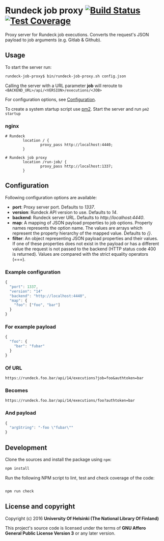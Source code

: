 # Rundeck job proxy [![Build Status](https://travis-ci.org/NatLibFi/rundeck-job-proxy.svg)](https://travis-ci.org/NatLibFi/rundeck-job-proxy) [![Test Coverage](https://codeclimate.com/github/NatLibFi/rundeck-job-proxy/badges/coverage.svg)](https://codeclimate.com/github/NatLibFi/rundeck-job-proxy/coverage)

Proxy server for Rundeck job executions. Converts the request's JSON payload to job arguments (e.g. Gitlab & Github).

## Usage

To start the server run:
```sh
rundeck-job-proxy$ bin/rundeck-job-proxy.sh config.json
```

Calling the server with a URL parameter **job** will reroute to `<BACKEND_URL>/api/<VERSION>/executions/<JOB>`

For configuration options, see [Configuration](#configuration).

To create a system startup script use [pm2](http://pm2.keymetrics.io/). Start the server and run `pm2 startup`

### nginx
```
# Rundeck
        location / {
                proxy_pass http://localhost:4440;
        }

# Rundeck job proxy
        location /run-job/ {
                proxy_pass http://localhost:1337;
        }
```

## Configuration

Following configuration options are available:

- **port**: Proxy server port. Defaults to _1337_.
- **version**: Rundeck API version to use. Defaults to _14_.
- **backend**: Rundeck server URL. Defaults to _http://localhost:4440_.
- **map**: A mapping of JSON payload properties to job options. Property names represents the option name. The values are arrays which represent the property hierarchy of the mapped value. Defaults to _{}_.
- **filter**: An object representing JSON payload properties and their values. If one of these properties does not exist in the payload or has a different value the request is not passed to the backend (HTTP status code 400 is returned). Values are compared with the strict equality operators (===).

### Example configuration
```js
{
  "port": 1337,
  "version": "14"
  "backend": "http://localhost:4440",
  "map": {
    "foo": ["foo", "bar"]
  }
}
```

### For example payload
```js
{
  "foo": {
    "bar": "fubar"
  }
}
```

### Of URL
```
https://rundeck.foo.bar/api/14/executions?job=foo&authtoken=bar
```

### Becomes
```
https://rundeck.foo.bar/api/14/executions/foo?authtoken=bar
```

### And payload
```js
{
  "argString": "-foo \"fubar\""
}
```

## Development 

Clone the sources and install the package using `npm`:

```sh
npm install
```

Run the following NPM script to lint, test and check coverage of the code:

```javascript

npm run check

```

## License and copyright

Copyright (c) 2016 **University Of Helsinki (The National Library Of Finland)**

This project's source code is licensed under the terms of **GNU Affero General Public License Version 3** or any later version.
